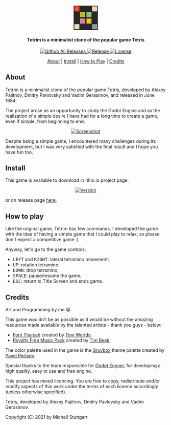 <p align="center">
  <a href="https://pypi.org/project/pycep-correios/">
    <img src="data/icon.png" width="15%">
  </a>
<!--   <h3 align="center">Tetrim</h3> -->
  <h4 align="center">Tetrim is a minimalist clone of the popular game Tetris</h4>
</p>

<p align="center">
  <a href="https://github.com/mstuttgart/tetrim/releases">
        <img src="https://img.shields.io/github/downloads/mstuttgart/tetrim/total.svg?style=for-the-badge" alt="Github All Releases">
  </a>
    <a href="https://github.com/mstuttgart/tetrim/releases/latest">
      <img src="https://img.shields.io/github/release/mstuttgart/tetrim.svg?style=for-the-badge" alt="Release">
  </a>
    <a href="https://github.com/mstuttgart/tetrim/blob/develop/LICENSE">
      <img src="https://img.shields.io/github/license/mstuttgart/tetrim.svg?style=for-the-badge" alt="License">
  </a>
</p>  

<p align="center">
  <a href="#about">About</a> |
  <a href="#install">Install</a> |
  <a href="#how-to-play">How to Play</a> |
  <a href="#credits">Credits</a>
</p>

## About

Tetrim is a minimalist clone of the popular game Tetris, developed by Alexey Pajitnov, Dmitry Pavlovsky and Vadim Gerasimov, and released in June 1984.

The project arose as an opportunity to study the Godot Engine and as the realization of a simple desire I have had for a long time to create a game, even if simple, from beginning to end.

<p align="center">
  <a href="https://mstuttgart.itch.io/tetrim">
    <img src="https://img.itch.zone/aW1hZ2UvOTc3MDU5LzcyMTU3MTcucG5n/original/qqgPI8.png" width="80%" alt="Screenshot">
  </a>
</p>

Despite being a simple game, I encountered many challenges during its development, but I was very satisfied with the final result and I hope you have fun too.

## Install 

This game is avaliable to download in Ithio.io project page:

<p align="center">
  <a href="https://mstuttgart.itch.io/tetrim">
    <img src="https://static.itch.io/images/badge.svg" width="20%" alt="Version">
  </a>
</p>

or on release page [here](https://github.com/mstuttgart/tetrim/releases).

## How to play

Like the original game, Tetrim has few commands. I developed the game with the idea of having a simple game that I could play to relax, so please don't expect a competitive game :)

Anyway, let's go to the game controls:

* <kbd>LEFT</kbd> and <kbd>RIGHT</kbd>: lateral tetramino movement;
* <kbd>UP</kbd>: rotation tetramino;
* <kbd>DOWN</kbd>: drop tetramino;
* <kbd>SPACE</kbd>: pause/resume the game;
* <kbd>ESC</kbd>: return to Title Screen and ends game.

## Credits

Art and Programming by me :grin:.

This game wouldn't be as possible as it would be without the amazing resources made available by the talented artists - thank you guys - below:

* [Font Thaleah](https://tinyworlds.itch.io/free-pixel-font-thaleah) created by [Tiny Worlds](https://tinyworlds.itch.io/);
* [Royalty Free Music Pack](https://timbeek.itch.io/royalty-free-music-pack) created by [Tim Beek](https://timbeek.itch.io/);

The color palette used in the game is the [Gruvbox](https://github.com/morhetz/gruvbox) theme palette created by [Pavel Pertsev](https://github.com/morhetz).

Special thanks to the team responsible for [Godot Engine](https://godotengine.org/), for developing a high quality, easy to use and free engine.

This project has mixed licencing. You are free to copy, redistribute and/or modify aspects of this work under the terms of each licence accordingly (unless otherwise specified).

Tetris, developed by Alexey Pajitnov, Dmitry Pavlovsky and Vadim Gerasimov.

Copyright (C) 2021 by Michell Stuttgart

